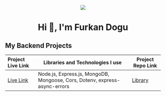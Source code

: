 <p align="center"><img src="https://i.imgur.com/A6bWGFl.gif"/>

<h1 align="center">Hi 👋, I'm Furkan Dogu</h1>

## My Backend Projects

  Project Live Link       |Libraries and Technologies I use     | Project Repo Link   
:-------------------------|-------------------------|-------------------------
|[Live Link](https://library-be-l0e5.onrender.com/)|Node.js, Express.js, MongoDB, Mongoose, Cors, Dotenv, express-async-errors|[Library](https://github.com/furkan-dogu/Library_BE)
